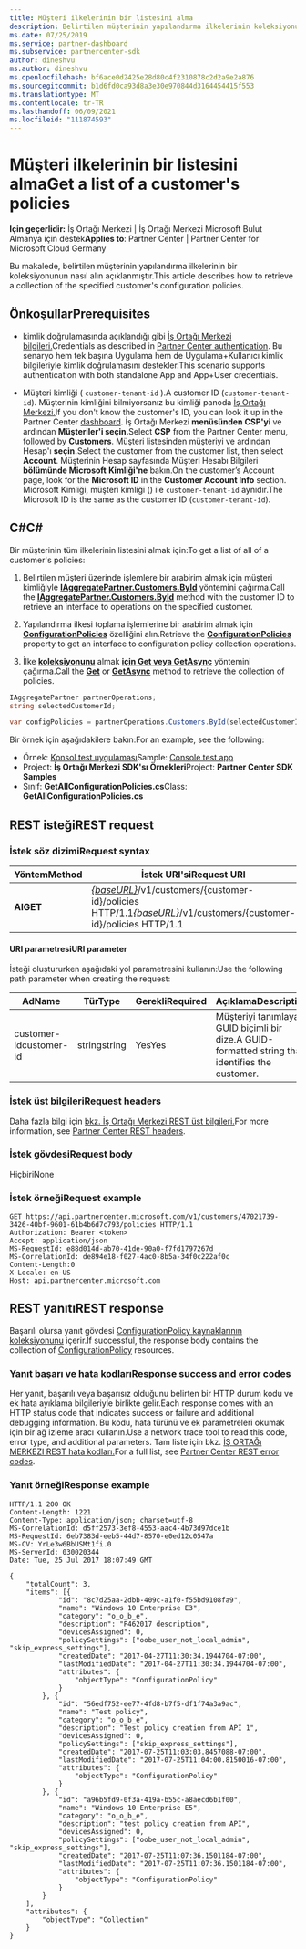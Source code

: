 ```yaml
---
title: Müşteri ilkelerinin bir listesini alma
description: Belirtilen müşterinin yapılandırma ilkelerinin koleksiyonunu alma.
ms.date: 07/25/2019
ms.service: partner-dashboard
ms.subservice: partnercenter-sdk
author: dineshvu
ms.author: dineshvu
ms.openlocfilehash: bf6ace0d2425e28d80c4f2310878c2d2a9e2a876
ms.sourcegitcommit: b1d6fd0ca93d8a3e30e970844d3164454415f553
ms.translationtype: MT
ms.contentlocale: tr-TR
ms.lasthandoff: 06/09/2021
ms.locfileid: "111874593"
---
```

# <a name="get-a-list-of-a-customers-policies"></a><span data-ttu-id="2e1ed-103">Müşteri ilkelerinin bir listesini alma</span><span class="sxs-lookup"><span data-stu-id="2e1ed-103">Get a list of a customer's policies</span></span>

<span data-ttu-id="2e1ed-104">**Için geçerlidir:** İş Ortağı Merkezi | İş Ortağı Merkezi Microsoft Bulut Almanya için destek</span><span class="sxs-lookup"><span data-stu-id="2e1ed-104">**Applies to**: Partner Center | Partner Center for Microsoft Cloud Germany</span></span>

<span data-ttu-id="2e1ed-105">Bu makalede, belirtilen müşterinin yapılandırma ilkelerinin bir koleksiyonunun nasıl alın açıklanmıştır.</span><span class="sxs-lookup"><span data-stu-id="2e1ed-105">This article describes how to retrieve a collection of the specified customer's configuration policies.</span></span>

## <a name="prerequisites"></a><span data-ttu-id="2e1ed-106">Önkoşullar</span><span class="sxs-lookup"><span data-stu-id="2e1ed-106">Prerequisites</span></span>

- <span data-ttu-id="2e1ed-107">kimlik doğrulamasında açıklandığı gibi [İş Ortağı Merkezi bilgileri.](partner-center-authentication.md)</span><span class="sxs-lookup"><span data-stu-id="2e1ed-107">Credentials as described in [Partner Center authentication](partner-center-authentication.md).</span></span> <span data-ttu-id="2e1ed-108">Bu senaryo hem tek başına Uygulama hem de Uygulama+Kullanıcı kimlik bilgileriyle kimlik doğrulamasını destekler.</span><span class="sxs-lookup"><span data-stu-id="2e1ed-108">This scenario supports authentication with both standalone App and App+User credentials.</span></span>

- <span data-ttu-id="2e1ed-109">Müşteri kimliği ( `customer-tenant-id` ).</span><span class="sxs-lookup"><span data-stu-id="2e1ed-109">A customer ID (`customer-tenant-id`).</span></span> <span data-ttu-id="2e1ed-110">Müşterinin kimliğini bilmiyorsanız bu kimliği panoda [İş Ortağı Merkezi.](https://partner.microsoft.com/dashboard)</span><span class="sxs-lookup"><span data-stu-id="2e1ed-110">If you don't know the customer's ID, you can look it up in the Partner Center [dashboard](https://partner.microsoft.com/dashboard).</span></span> <span data-ttu-id="2e1ed-111">İş Ortağı Merkezi **menüsünden CSP'yi** ve ardından **Müşteriler'i seçin.**</span><span class="sxs-lookup"><span data-stu-id="2e1ed-111">Select **CSP** from the Partner Center menu, followed by **Customers**.</span></span> <span data-ttu-id="2e1ed-112">Müşteri listesinden müşteriyi ve ardından Hesap'ı **seçin.**</span><span class="sxs-lookup"><span data-stu-id="2e1ed-112">Select the customer from the customer list, then select **Account**.</span></span> <span data-ttu-id="2e1ed-113">Müşterinin Hesap sayfasında Müşteri Hesabı Bilgileri **bölümünde Microsoft** **Kimliği'ne** bakın.</span><span class="sxs-lookup"><span data-stu-id="2e1ed-113">On the customer’s Account page, look for the **Microsoft ID** in the **Customer Account Info** section.</span></span> <span data-ttu-id="2e1ed-114">Microsoft Kimliği, müşteri kimliği () ile `customer-tenant-id` aynıdır.</span><span class="sxs-lookup"><span data-stu-id="2e1ed-114">The Microsoft ID is the same as the customer ID  (`customer-tenant-id`).</span></span>

## <a name="c"></a><span data-ttu-id="2e1ed-115">C\#</span><span class="sxs-lookup"><span data-stu-id="2e1ed-115">C\#</span></span>

<span data-ttu-id="2e1ed-116">Bir müşterinin tüm ilkelerinin listesini almak için:</span><span class="sxs-lookup"><span data-stu-id="2e1ed-116">To get a list of all of a customer's policies:</span></span>

1. <span data-ttu-id="2e1ed-117">Belirtilen müşteri üzerinde işlemlere bir arabirim almak için müşteri kimliğiyle [**IAggregatePartner.Customers.ById**](/dotnet/api/microsoft.store.partnercenter.customers.icustomercollection.byid) yöntemini çağırma.</span><span class="sxs-lookup"><span data-stu-id="2e1ed-117">Call the [**IAggregatePartner.Customers.ById**](/dotnet/api/microsoft.store.partnercenter.customers.icustomercollection.byid) method with the customer ID to retrieve an interface to operations on the specified customer.</span></span>

2. <span data-ttu-id="2e1ed-118">Yapılandırma ilkesi toplama işlemlerine bir arabirim almak için [**ConfigurationPolicies**](/dotnet/api/microsoft.store.partnercenter.customers.icustomer.configurationpolicies) özelliğini alın.</span><span class="sxs-lookup"><span data-stu-id="2e1ed-118">Retrieve the [**ConfigurationPolicies**](/dotnet/api/microsoft.store.partnercenter.customers.icustomer.configurationpolicies) property to get an interface to configuration policy collection operations.</span></span>
3. <span data-ttu-id="2e1ed-119">İlke [**koleksiyonunu**](/dotnet/api/microsoft.store.partnercenter.devicesdeployment.iconfigurationpolicycollection.get) almak [**için Get veya GetAsync**](/dotnet/api/microsoft.store.partnercenter.devicesdeployment.iconfigurationpolicycollection.getasync) yöntemini çağırma.</span><span class="sxs-lookup"><span data-stu-id="2e1ed-119">Call the [**Get**](/dotnet/api/microsoft.store.partnercenter.devicesdeployment.iconfigurationpolicycollection.get) or [**GetAsync**](/dotnet/api/microsoft.store.partnercenter.devicesdeployment.iconfigurationpolicycollection.getasync) method to retrieve the collection of policies.</span></span>

``` csharp
IAggregatePartner partnerOperations;
string selectedCustomerId;

var configPolicies = partnerOperations.Customers.ById(selectedCustomerId).ConfigurationPolicies.Get();
```

<span data-ttu-id="2e1ed-120">Bir örnek için aşağıdakilere bakın:</span><span class="sxs-lookup"><span data-stu-id="2e1ed-120">For an example, see the following:</span></span>

- <span data-ttu-id="2e1ed-121">Örnek: [Konsol test uygulaması](console-test-app.md)</span><span class="sxs-lookup"><span data-stu-id="2e1ed-121">Sample: [Console test app](console-test-app.md)</span></span>
- <span data-ttu-id="2e1ed-122">Project: **İş Ortağı Merkezi SDK'sı Örnekleri**</span><span class="sxs-lookup"><span data-stu-id="2e1ed-122">Project: **Partner Center SDK Samples**</span></span>
- <span data-ttu-id="2e1ed-123">Sınıf: **GetAllConfigurationPolicies.cs**</span><span class="sxs-lookup"><span data-stu-id="2e1ed-123">Class: **GetAllConfigurationPolicies.cs**</span></span>

## <a name="rest-request"></a><span data-ttu-id="2e1ed-124">REST isteği</span><span class="sxs-lookup"><span data-stu-id="2e1ed-124">REST request</span></span>

### <a name="request-syntax"></a><span data-ttu-id="2e1ed-125">İstek söz dizimi</span><span class="sxs-lookup"><span data-stu-id="2e1ed-125">Request syntax</span></span>

| <span data-ttu-id="2e1ed-126">Yöntem</span><span class="sxs-lookup"><span data-stu-id="2e1ed-126">Method</span></span>  | <span data-ttu-id="2e1ed-127">İstek URI'si</span><span class="sxs-lookup"><span data-stu-id="2e1ed-127">Request URI</span></span>                                                                              |
|---------|------------------------------------------------------------------------------------------|
| <span data-ttu-id="2e1ed-128">**Al**</span><span class="sxs-lookup"><span data-stu-id="2e1ed-128">**GET**</span></span> | <span data-ttu-id="2e1ed-129">[*{baseURL}*](partner-center-rest-urls.md)/v1/customers/{customer-id}/policies HTTP/1.1</span><span class="sxs-lookup"><span data-stu-id="2e1ed-129">[*{baseURL}*](partner-center-rest-urls.md)/v1/customers/{customer-id}/policies HTTP/1.1</span></span> |

#### <a name="uri-parameter"></a><span data-ttu-id="2e1ed-130">URI parametresi</span><span class="sxs-lookup"><span data-stu-id="2e1ed-130">URI parameter</span></span>

<span data-ttu-id="2e1ed-131">İsteği oluştururken aşağıdaki yol parametresini kullanın:</span><span class="sxs-lookup"><span data-stu-id="2e1ed-131">Use the following path parameter when creating the request:</span></span>

| <span data-ttu-id="2e1ed-132">Ad</span><span class="sxs-lookup"><span data-stu-id="2e1ed-132">Name</span></span>        | <span data-ttu-id="2e1ed-133">Tür</span><span class="sxs-lookup"><span data-stu-id="2e1ed-133">Type</span></span>   | <span data-ttu-id="2e1ed-134">Gerekli</span><span class="sxs-lookup"><span data-stu-id="2e1ed-134">Required</span></span> | <span data-ttu-id="2e1ed-135">Açıklama</span><span class="sxs-lookup"><span data-stu-id="2e1ed-135">Description</span></span>                                           |
|-------------|--------|----------|-------------------------------------------------------|
| <span data-ttu-id="2e1ed-136">customer-id</span><span class="sxs-lookup"><span data-stu-id="2e1ed-136">customer-id</span></span> | <span data-ttu-id="2e1ed-137">string</span><span class="sxs-lookup"><span data-stu-id="2e1ed-137">string</span></span> | <span data-ttu-id="2e1ed-138">Yes</span><span class="sxs-lookup"><span data-stu-id="2e1ed-138">Yes</span></span>      | <span data-ttu-id="2e1ed-139">Müşteriyi tanımlayan GUID biçimli bir dize.</span><span class="sxs-lookup"><span data-stu-id="2e1ed-139">A GUID-formatted string that identifies the customer.</span></span> |

### <a name="request-headers"></a><span data-ttu-id="2e1ed-140">İstek üst bilgileri</span><span class="sxs-lookup"><span data-stu-id="2e1ed-140">Request headers</span></span>

<span data-ttu-id="2e1ed-141">Daha fazla bilgi için [bkz. İş Ortağı Merkezi REST üst bilgileri.](headers.md)</span><span class="sxs-lookup"><span data-stu-id="2e1ed-141">For more information, see [Partner Center REST headers](headers.md).</span></span>

### <a name="request-body"></a><span data-ttu-id="2e1ed-142">İstek gövdesi</span><span class="sxs-lookup"><span data-stu-id="2e1ed-142">Request body</span></span>

<span data-ttu-id="2e1ed-143">Hiçbiri</span><span class="sxs-lookup"><span data-stu-id="2e1ed-143">None</span></span>

### <a name="request-example"></a><span data-ttu-id="2e1ed-144">İstek örneği</span><span class="sxs-lookup"><span data-stu-id="2e1ed-144">Request example</span></span>

```http
GET https://api.partnercenter.microsoft.com/v1/customers/47021739-3426-40bf-9601-61b4b6d7c793/policies HTTP/1.1
Authorization: Bearer <token>
Accept: application/json
MS-RequestId: e88d014d-ab70-41de-90a0-f7fd1797267d
MS-CorrelationId: de894e18-f027-4ac0-8b5a-34f0c222af0c
Content-Length:0
X-Locale: en-US
Host: api.partnercenter.microsoft.com
```

## <a name="rest-response"></a><span data-ttu-id="2e1ed-145">REST yanıtı</span><span class="sxs-lookup"><span data-stu-id="2e1ed-145">REST response</span></span>

<span data-ttu-id="2e1ed-146">Başarılı olursa yanıt gövdesi [ConfigurationPolicy kaynaklarının koleksiyonunu](device-deployment-resources.md#configurationpolicy) içerir.</span><span class="sxs-lookup"><span data-stu-id="2e1ed-146">If successful, the response body contains the collection of [ConfigurationPolicy](device-deployment-resources.md#configurationpolicy) resources.</span></span>

### <a name="response-success-and-error-codes"></a><span data-ttu-id="2e1ed-147">Yanıt başarı ve hata kodları</span><span class="sxs-lookup"><span data-stu-id="2e1ed-147">Response success and error codes</span></span>

<span data-ttu-id="2e1ed-148">Her yanıt, başarılı veya başarısız olduğunu belirten bir HTTP durum kodu ve ek hata ayıklama bilgileriyle birlikte gelir.</span><span class="sxs-lookup"><span data-stu-id="2e1ed-148">Each response comes with an HTTP status code that indicates success or failure and additional debugging information.</span></span> <span data-ttu-id="2e1ed-149">Bu kodu, hata türünü ve ek parametreleri okumak için bir ağ izleme aracı kullanın.</span><span class="sxs-lookup"><span data-stu-id="2e1ed-149">Use a network trace tool to read this code, error type, and additional parameters.</span></span> <span data-ttu-id="2e1ed-150">Tam liste için bkz. [İŞ ORTAĞı MERKEZI REST hata kodları.](error-codes.md)</span><span class="sxs-lookup"><span data-stu-id="2e1ed-150">For a full list, see [Partner Center REST error codes](error-codes.md).</span></span>

### <a name="response-example"></a><span data-ttu-id="2e1ed-151">Yanıt örneği</span><span class="sxs-lookup"><span data-stu-id="2e1ed-151">Response example</span></span>

```http
HTTP/1.1 200 OK
Content-Length: 1221
Content-Type: application/json; charset=utf-8
MS-CorrelationId: d5ff2573-3ef8-4553-aac4-4b73d97dce1b
MS-RequestId: 6eb7383d-eeb5-44d7-8570-e0ed12c0547a
MS-CV: YrLe3w6BbUSMt1fi.0
MS-ServerId: 030020344
Date: Tue, 25 Jul 2017 18:07:49 GMT

{
    "totalCount": 3,
    "items": [{
            "id": "8c7d25aa-2dbb-409c-a1f0-f55bd9108fa9",
            "name": "Windows 10 Enterprise E3",
            "category": "o_o_b_e",
            "description": "P462017 description",
            "devicesAssigned": 0,
            "policySettings": ["oobe_user_not_local_admin", "skip_express_settings"],
            "createdDate": "2017-04-27T11:30:34.1944704-07:00",
            "lastModifiedDate": "2017-04-27T11:30:34.1944704-07:00",
            "attributes": {
                "objectType": "ConfigurationPolicy"
            }
        }, {
            "id": "56edf752-ee77-4fd8-b7f5-df1f74a3a9ac",
            "name": "Test policy",
            "category": "o_o_b_e",
            "description": "Test policy creation from API 1",
            "devicesAssigned": 0,
            "policySettings": ["skip_express_settings"],
            "createdDate": "2017-07-25T11:03:03.8457088-07:00",
            "lastModifiedDate": "2017-07-25T11:04:00.8150016-07:00",
            "attributes": {
                "objectType": "ConfigurationPolicy"
            }
        }, {
            "id": "a96b5fd9-0f3a-419a-b55c-a8aecd6b1f00",
            "name": "Windows 10 Enterprise E5",
            "category": "o_o_b_e",
            "description": "test policy creation from API",
            "devicesAssigned": 0,
            "policySettings": ["oobe_user_not_local_admin", "skip_express_settings"],
            "createdDate": "2017-07-25T11:07:36.1501184-07:00",
            "lastModifiedDate": "2017-07-25T11:07:36.1501184-07:00",
            "attributes": {
                "objectType": "ConfigurationPolicy"
            }
        }
    ],
    "attributes": {
        "objectType": "Collection"
    }
}
```

